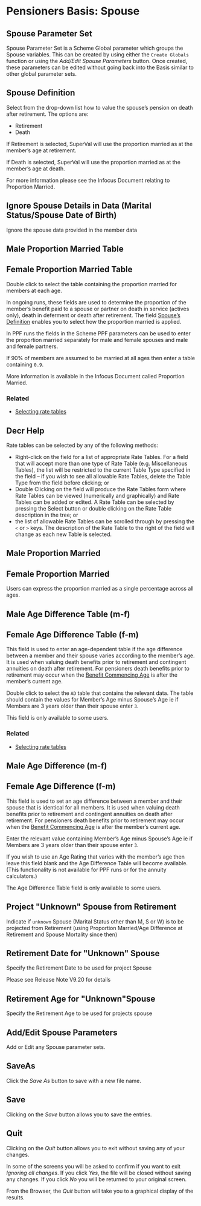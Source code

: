 # Pensioners Basis: Spouse



## Spouse Parameter Set

Spouse Parameter Set is a Scheme Global parameter which groups the
Spouse variables. This can be created by using either the `Create
Globals` function or using the _Add/Edit Spouse Parameters_ button. Once
created, these parameters can be edited without going back into the
Basis similar to other global parameter sets.

## Spouse Definition

Select from the drop-down list how to value the spouse’s pension on
death after retirement. The options are:

-   Retirement
-   Death

If Retirement is selected, SuperVal will use the proportion married as
at the member’s age at retirement.

If Death is selected, SuperVal will use the proportion married as at the
member’s age at death.

For more information please see the Infocus Document relating to
Proportion Married.

## Ignore Spouse Details in Data (Marital Status/Spouse Date of Birth)

Ignore the spouse data provided in the member data

## Male Proportion Married Table

## Female Proportion Married Table

Double click to select the table containing the proportion married for
members at each age.

In ongoing runs, these fields are used to determine the proportion of
the member’s benefit paid to a spouse or partner on death in service
(actives only), death in deferment or death after retirement. The field
[Spouse’s Definition](#bases+spmethod) enables you to select how the
proportion married is applied.

In PPF runs the fields in the Scheme PPF parameters can be used to enter
the proportion married separately for male and female spouses and male
and female partners.

If 90% of members are assumed to be married at all ages then enter a
table containing `0.9`.

More information is available in the Infocus Document called Proportion
Married.

### Related



-   [Selecting rate tables](selecting_rate_tables.md)

## Decr Help

Rate tables can be selected by any of the following methods:

-   Right-click on the field for a list of appropriate Rate Tables. For
    a field that will accept more than one type of Rate Table (e.g.
    Miscellaneous Tables), the list will be restricted to the current
    Table Type specified in the field – if you wish to see all allowable
    Rate Tables, delete the Table Type from the field before clicking;
    or
-   Double Clicking on the field will produce the Rate Tables form where
    Rate Tables can be viewed (numerically and graphically) and Rate
    Tables can be added or edited. A Rate Table can be selected by
    pressing the Select button or double clicking on the Rate Table
    description in the tree; or
-   the list of allowable Rate Tables can be scrolled through by
    pressing the `<` or `>` keys. The description of the Rate Table to
    the right of the field will change as each new Table is selected.

## Male Proportion Married

## Female Proportion Married

Users can express the proportion married as a single percentage across all ages.

## Male Age Difference Table (m-f)

## Female Age Difference Table (f-m)

This field is used to enter an age-dependent table if the age difference
between a member and their spouse varies according to the member’s age.
It is used when valuing death benefits prior to retirement and
contingent annuities on death after retirement. For pensioners death
benefits prior to retirement may occur when the [Benefit Commencing
Age](pensioners_basis+bage.md) is after the member’s current age.

Double click to select the `AD` table that contains the relevant data.
The table should contain the values for Member’s Age minus Spouse’s Age
ie if Members are 3 years older than their spouse enter `3`.

This field is only available to some users.

### Related



-   [Selecting rate tables](selecting_rate_tables.md)

## Male Age Difference (m-f)

## Female Age Difference (f-m)

This field is used to set an age difference between a member and their
spouse that is identical for all members. It is used when valuing death
benefits prior to retirement and contingent annuities on death after
retirement. For pensioners death benefits prior to retirement may occur
when the [Benefit Commencing Age](pensioners_basis+bage.md) is after
the member’s current age.

Enter the relevant value containing Member’s Age minus Spouse’s Age ie
if Members are 3 years older than their spouse enter `3`.

If you wish to use an Age Rating that varies with the member’s age then
leave this field blank and the Age Difference Table will become
available. (This functionality is not available for PPF runs or for the
annuity calculators.)

The Age Difference Table field is only available to some users.

## Project "Unknown" Spouse from Retirement

Indicate if `unknown` Spouse (Marital Status other than M, S or W) is to
be projected from Retirement (using Proportion Married/Age Difference at
Retirement and Spouse Mortality since then)

## Retirement Date for "Unknown" Spouse

Specify the Retirement Date to be used for project Spouse

Please see Release Note V9.20 for details

## Retirement Age for "Unknown"Spouse

Specify the Retirement Age to be used for projects spouse

## Add/Edit Spouse Parameters

Add or Edit any Spouse parameter sets.

## SaveAs

Click the _Save As_ button to save with a new file name.

## Save

Clicking on the _Save_ button allows you to save the entries.

## Quit

Clicking on the _Quit_ button allows you to exit without saving any of
your changes.

In some of the screens you will be asked to confirm if you want to exit
_Ignoring all changes_. If you click _Yes_, the file will be closed
without saving any changes. If you click _No_ you will be returned to your
original screen.

From the Browser, the _Quit_ button will take you to a graphical display
of the results.